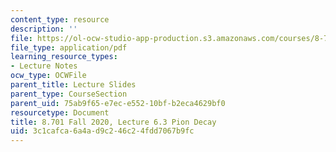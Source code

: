 ```yaml
---
content_type: resource
description: ''
file: https://ol-ocw-studio-app-production.s3.amazonaws.com/courses/8-701-introduction-to-nuclear-and-particle-physics-fall-2020/3c1cafca6a4ad9c246c24fdd7067b9fc_MIT8_701f20_lec6.3.pdf
file_type: application/pdf
learning_resource_types:
- Lecture Notes
ocw_type: OCWFile
parent_title: Lecture Slides
parent_type: CourseSection
parent_uid: 75ab9f65-e7ec-e552-10bf-b2eca4629bf0
resourcetype: Document
title: 8.701 Fall 2020, Lecture 6.3 Pion Decay
uid: 3c1cafca-6a4a-d9c2-46c2-4fdd7067b9fc
---
```

